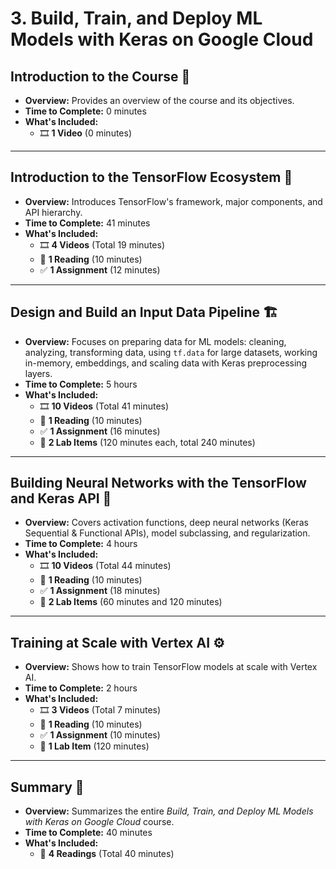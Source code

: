 # 3. Build, Train, and Deploy ML Models with Keras on Google Cloud

## Introduction to the Course 👋
- **Overview:** Provides an overview of the course and its objectives.
- **Time to Complete:** 0 minutes
- **What's Included:**
  - 🎞 **1 Video** (0 minutes)

---

## Introduction to the TensorFlow Ecosystem 🚀
- **Overview:** Introduces TensorFlow's framework, major components, and API hierarchy.
- **Time to Complete:** 41 minutes
- **What's Included:**
  - 🎞 **4 Videos** (Total 19 minutes)
  - 📖 **1 Reading** (10 minutes)
  - ✅ **1 Assignment** (12 minutes)

---

## Design and Build an Input Data Pipeline 🏗
- **Overview:** Focuses on preparing data for ML models: cleaning, analyzing, transforming data, using `tf.data` for large datasets, working in-memory, embeddings, and scaling data with Keras preprocessing layers.
- **Time to Complete:** 5 hours
- **What's Included:**
  - 🎞 **10 Videos** (Total 41 minutes)
  - 📖 **1 Reading** (10 minutes)
  - ✅ **1 Assignment** (16 minutes)
  - 🔬 **2 Lab Items** (120 minutes each, total 240 minutes)

---

## Building Neural Networks with the TensorFlow and Keras API 🔧
- **Overview:** Covers activation functions, deep neural networks (Keras Sequential & Functional APIs), model subclassing, and regularization.
- **Time to Complete:** 4 hours
- **What's Included:**
  - 🎞 **10 Videos** (Total 44 minutes)
  - 📖 **1 Reading** (10 minutes)
  - ✅ **1 Assignment** (18 minutes)
  - 🔬 **2 Lab Items** (60 minutes and 120 minutes)

---

## Training at Scale with Vertex AI ⚙️
- **Overview:** Shows how to train TensorFlow models at scale with Vertex AI.
- **Time to Complete:** 2 hours
- **What's Included:**
  - 🎞 **3 Videos** (Total 7 minutes)
  - 📖 **1 Reading** (10 minutes)
  - ✅ **1 Assignment** (10 minutes)
  - 🔬 **1 Lab Item** (120 minutes)

---

## Summary 🎉
- **Overview:** Summarizes the entire _Build, Train, and Deploy ML Models with Keras on Google Cloud_ course.
- **Time to Complete:** 40 minutes
- **What's Included:**
  - 📖 **4 Readings** (Total 40 minutes)
